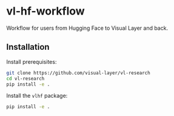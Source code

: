 # vl-hf-workflow
Workflow for users from Hugging Face to Visual Layer and back.


## Installation

Install prerequisites:

```bash
git clone https://github.com/visual-layer/vl-research
cd vl-research
pip install -e .
```

Install the `vlhf` package:

```bash
pip install -e .
```